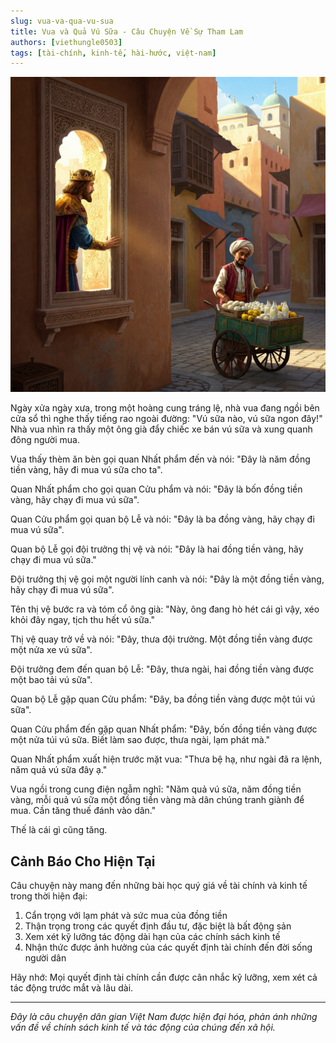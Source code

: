 ```yaml
---
slug: vua-va-qua-vu-sua
title: Vua và Quả Vú Sữa - Câu Chuyện Về Sự Tham Lam
authors: [viethungle0503]
tags: [tài-chính, kinh-tế, hài-hước, việt-nam]
---
```


![Một vị vua đang nhìn ra ngoài cửa sổ hoàng cung](/img/blog/king-window.jpeg)

Ngày xửa ngày xưa, trong một hoàng cung tráng lệ, nhà vua đang ngồi bên cửa sổ thì nghe thấy tiếng rao ngoài đường: "Vú sữa nào, vú sữa ngon đây!" Nhà vua nhìn ra thấy một ông già đẩy chiếc xe bán vú sữa và xung quanh đông người mua.

<!-- truncate -->

Vua thấy thèm ăn bèn gọi quan Nhất phẩm đến và nói: "Đây là năm đồng tiền vàng, hãy đi mua vú sữa cho ta".

Quan Nhất phẩm cho gọi quan Cửu phẩm và nói: "Đây là bốn đồng tiền vàng, hãy chạy đi mua vú sữa".

Quan Cửu phẩm gọi quan bộ Lễ và nói: "Đây là ba đồng vàng, hãy chạy đi mua vú sữa".

Quan bộ Lễ gọi đội trưởng thị vệ và nói: "Đây là hai đồng tiền vàng, hãy chạy đi mua vú sữa."

Đội trưởng thị vệ gọi một người lính canh và nói: "Đây là một đồng tiền vàng, hãy chạy đi mua vú sữa".

Tên thị vệ bước ra và tóm cổ ông già: "Này, ông đang hò hét cái gì vậy, xéo khỏi đây ngay, tịch thu hết vú sữa."

Thị vệ quay trở về và nói: "Đây, thưa đội trưởng. Một đồng tiền vàng được một nửa xe vú sữa".

Đội trưởng đem đến quan bộ Lễ: "Đây, thưa ngài, hai đồng tiền vàng được một bao tải vú sữa".

Quan bộ Lễ gặp quan Cửu phẩm: "Đây, ba đồng tiền vàng được một túi vú sữa".

Quan Cửu phẩm đến gặp quan Nhất phẩm: "Đây, bốn đồng tiền vàng được một nửa túi vú sữa. Biết làm sao được, thưa ngài, lạm phát mà."

Quan Nhất phẩm xuất hiện trước mặt vua: "Thưa bệ hạ, như ngài đã ra lệnh, năm quả vú sữa đây ạ."

Vua ngồi trong cung điện ngẫm nghĩ: "Năm quả vú sữa, năm đồng tiền vàng, mỗi quả vú sữa một đồng tiền vàng mà dân chúng tranh giành để mua. Cần tăng thuế đánh vào dân."

Thế là cái gì cũng tăng.

## Cảnh Báo Cho Hiện Tại

Câu chuyện này mang đến những bài học quý giá về tài chính và kinh tế trong thời hiện đại:

1. Cẩn trọng với lạm phát và sức mua của đồng tiền
2. Thận trọng trong các quyết định đầu tư, đặc biệt là bất động sản
3. Xem xét kỹ lưỡng tác động dài hạn của các chính sách kinh tế
4. Nhận thức được ảnh hưởng của các quyết định tài chính đến đời sống người dân

Hãy nhớ: Mọi quyết định tài chính cần được cân nhắc kỹ lưỡng, xem xét cả tác động trước mắt và lâu dài.

---

*Đây là câu chuyện dân gian Việt Nam được hiện đại hóa, phản ánh những vấn đề về chính sách kinh tế và tác động của chúng đến xã hội.* 